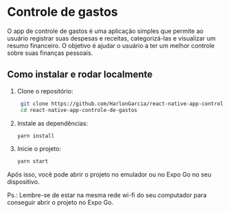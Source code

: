 # Controle de gastos

O app de controle de gastos é uma aplicação simples que permite ao usuário registrar suas despesas e receitas, categorizá-las e visualizar um resumo financeiro. O objetivo é ajudar o usuário a ter um melhor controle sobre suas finanças pessoais.

## Como instalar e rodar localmente

1. Clone o repositório:
   ```bash
    git clone https://github.com/HarlonGarcia/react-native-app-controle-de-gastos.git &&
    cd react-native-app-controle-de-gastos
    ```

2. Instale as dependências:
    ```bash
    yarn install
    ```

3. Inicie o projeto:
    ```bash
    yarn start
    ```

Após isso, você pode abrir o projeto no emulador ou no Expo Go no seu dispositivo.

Ps.: Lembre-se de estar na mesma rede wi-fi do seu computador para conseguir abrir o projeto no Expo Go.